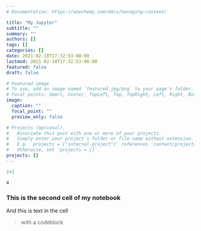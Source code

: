 ```yaml
---
# Documentation: https://wowchemy.com/docs/managing-content/

title: "My Jupyter"
subtitle: ""
summary: ""
authors: []
tags: []
categories: []
date: 2021-02-18T17:32:53-08:00
lastmod: 2021-02-18T17:32:53-08:00
featured: false
draft: false

# Featured image
# To use, add an image named `featured.jpg/png` to your page's folder.
# Focal points: Smart, Center, TopLeft, Top, TopRight, Left, Right, BottomLeft, Bottom, BottomRight.
image:
  caption: ""
  focal_point: ""
  preview_only: false

# Projects (optional).
#   Associate this post with one or more of your projects.
#   Simply enter your project's folder or file name without extension.
#   E.g. `projects = ["internal-project"]` references `content/project/deep-learning/index.md`.
#   Otherwise, set `projects = []`.
projects: []
---
```

```python
2+2
```




    4



### This is the second cell of my notebook
And this is text in the cell
> with a codeblock


```python

```

